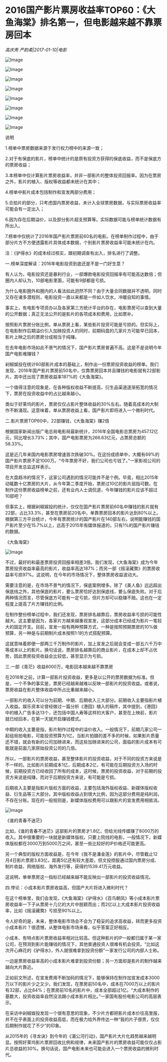 # 2016国产影片票房收益率TOP60：《大鱼海棠》排名第一，但电影越来越不靠票房回本

*高庆秀  严韵柔|2017-01-10|电影*

![Image](https://mmbiz.qlogo.cn/mmbiz_jpg/89KlkjcF9iakibSVT86EbAVO4Pcr6tEc2R9Kvz2B1unFEd3cRjGwgunsNNAMRpsMeAXOaWiazpk2mLptPmu3R30wg/0?wx_fmt=jpeg)

![Image](https://mmbiz.qlogo.cn/mmbiz_jpg/89KlkjcF9iakibSVT86EbAVO4Pcr6tEc2RaZH9wNFBiccOiadblEqviaCNV6E4LtwHDjzL9mo6uDibqgTQibvVV3JPlUw/0?wx_fmt=jpeg)

![Image](https://mmbiz.qlogo.cn/mmbiz_jpg/89KlkjcF9iakibSVT86EbAVO4Pcr6tEc2RWkZ0SiaArFeg6PbdNxUClQp1CRET2ZxoX4z6icjtm2fIqgalTgwbvASw/0?wx_fmt=jpeg)

![Image](https://mmbiz.qlogo.cn/mmbiz_jpg/89KlkjcF9iakibSVT86EbAVO4Pcr6tEc2Riaia4zMebpBqtJCQ7D69bYdnnSa6tv1IziakUP0PzQfgK8Y42oErOHnVg/0?wx_fmt=jpeg)

![Image](https://mmbiz.qlogo.cn/mmbiz_jpg/89KlkjcF9iakibSVT86EbAVO4Pcr6tEc2RI9bleWKStcEiaBCM6XXP5UV6Cw4jcuhvUeIqtxgyichMfacWrCOO6ylg/0?wx_fmt=jpeg)

![Image](https://mmbiz.qlogo.cn/mmbiz_jpg/89KlkjcF9iakibSVT86EbAVO4Pcr6tEc2RRj0CTu8ZNWmJiaIr1EtbCMhU0f5icEJyOriaU5r62hA02EGFvzknRVVOw/0?wx_fmt=jpeg)

![Image](https://mmbiz.qlogo.cn/mmbiz_jpg/89KlkjcF9iakibSVT86EbAVO4Pcr6tEc2RIIe1EUhuicv95WIoOMeqJc87MLEnibVLZiasmdlD8fHnL7h6WvFoEJ5uw/0?wx_fmt=jpeg)

![Image](https://mmbiz.qlogo.cn/mmbiz_jpg/89KlkjcF9iakibSVT86EbAVO4Pcr6tEc2RmY8kypp1T9vNMBet28DAJsvbPJoFsG8icRA66mAYjxVzY5c7G7APtibw/0?wx_fmt=jpeg)

说明

1.榜单中票房数据来源于发行权力榜中的来源一致；

2.对于有保底的影片，榜单中统计的是原有投资方获得的保底收益，而不是保底方的票房收益；

3.本榜单中仅计算影片票房收益率，并非一部影片的整体投资回报率。因为在票房之外，影片的植入、版权等收益都未统计在其中；

4.榜单中影片成本包括制作和宣发两部分费用；

5.合拍片的部分，只考虑国内票房收益，未计入全球票房数据，与实际票房收益率可能会有一定出入；

6.因为存在后期溢价，以及部分影片超支预算等。实际数据可能与榜单统计数据有所出入。

7.榜单中仅统计了2016年国产影片票房前60名的电影。在榜单制作过程中，由于部分片方不方便透露影片具体成本数据，个别影片票房收益率可能未统计在内。

注：《驴得水》的成本经过核实，跟初期调查有出入，排名进行了调整。

一.榜单深度解读：2016年电影投资到底还是不是一门好生意？

有人认为，电影投资还是暴利行业，一部爆款电影投资回报率有可能高达数倍；但圈内人却认为，10部电影里面，可能有9部都是亏损。

为什么电影圈外和圈内的人看法如此迥然不同？由于大量合同数据并不透明，同时又存在诸多潜规则，电影投资一直以来都是一件如人饮水，冷暖自知的事情。

事实上，有电影专项资办以及各家第三方统计平台的存在，电影票房可以查到大量的公开数据；真正无法公开的是影片的各项成本和费用，比如票补。

按照影片票房分账比例，单从票房上看，某些影片投资可能是亏损的。但实际上，在电影制作后期溢价引入加磅投资人的同时，前期码盘的几家片方可能早已回本，影片上映之后的票房分成相当于纯赚。

在去年电影市场如此不景气的情况下，国产影片票房普遍不高。这是不是说明今年国产电影难赚钱？

剁椒娱投在统计60部影片成本的基础上，制作出一份票房投资收益的榜单。我们发现，2016年国产影片票房前50名中，仅靠票房回本并且赚钱的电影就有22部影片。其中还出现了票房收益率187%的《大鱼海棠》。

一个值得注意的现象是，在各种版权收益不断提高，衍生品渠道逐渐拓宽的情况下，票房在投资收益中的占比越来越小。

类似于好莱坞的影片，票房仅仅占影片整体收益的30%左右。随着高成本的大制作不断涌现。这意味着，单从票房收益上看，国产影片即将进入一个微利时代。

二.影片票房TOP60中，22部赚钱，《大鱼海棠》赚2倍

根据国家新闻出版广电总局电影局最新统计，2016年全国电影总票房为457.12亿元，同比增长3.73%；其中，国产电影票房为266.63亿元，占票房总额的58.33%。

这是近几年来国内电影票房增速首次跌破30%。在这份成绩单中，大概有69%的国产影片票房不足1000万。“今年票房不好，我们公司也亏钱了。”一家影视公司的项目开发总监这样表示。

在大盘趋冷的情况下，这家公司遇到的情况可能并不是个例。毕竟，相比2015年动辄数十亿票房的大片，从今年第二季度开始，票房过10亿的影片屈指可数。在制作这份票房收益榜单之前，还有业内人士调侃道，今年赚钱的影片应该不超过10部吧？

但事实上，根据剁椒娱投的统计，仅仅在国产影片票房前60名中赚钱的影片就有22部，占比33.3%，甚至在票房前20名中，单靠票房回本的影片达到80%以上。根据第三方平台统计，今年有票房统计的国产影片在140部左右，说明能赚钱的国产影片至少在15.7%以上，远高于2015年有媒体报道的，只有1%的国产影片赚钱的数据。

《大鱼海棠》

![Image](https://mmbiz.qlogo.cn/mmbiz_jpg/89KlkjcF9iakibSVT86EbAVO4Pcr6tEc2RqkbhicMj4b3sqPeFVvUJqx7gyWQvkx7hrCcbKenVkwicWYjFQk27GJ7A/0?wx_fmt=jpeg)

不过，最好的和最差票房投资回报率相差3倍。我们发现，《大鱼海棠》成为今年票房投资收益率最高的影片，收益率高达187%；而另一部《摇滚藏獒》的票房收益率亏损97%。这说明，在今年的市场情况下，整体票房收益波动大。

需要注意的是，在市场不景气的情况下，保底案例增多。除了《美人鱼》远远超出保底线之外，其他保底的影片，要么票房恰好达到保底线，要么保底失败。对于后两种情况而言，尽管保底方可能有一定亏损，但片方却可以稳赚不赔。这也在一定程度上提高了片方赚钱的比例。

在制作整份榜单过程中，我们还发现，票房排名越靠后，票房收益率亏损的可能性越大。这主要是因为，各家片方越来越重视宣发，这部分成本已经成为影片一笔较大的固定开支。目前，宣发一般有两种预算方式，一种是按照预期票房的10%做预算，另一种是与前期制片成本按照1:1的方式搭配预算。

这就意味着即便一部两三千万制作的影片，加上宣发之后就会变成一部五六千万中等成本以上的影片。换句话说，票房排名越靠后的商业影片，在成本上却不占优势，因此票房投资收益会比较低，甚至显示为亏损。

三.一部《青茫》收益8000万，电影回本越来越不靠票房

在2016年之前，计算一部影片投资收益，更多是以公开的票房数据为标准。但是，一个不争的事实是，票房已经越来越难以反映一部影片的投资收益。或者说，票房收益在影片整体收益中所占比重越来越小。

一部影片的收入可以分为前期、中期、后期收入三大部分。前期收入主要指影片植入收益。娱乐资本论曾经做过一篇分析《港囧》植入的稿件，其中提到，《港囧》中的植入广告多达13个，还包括中国人寿等这样的大客户，甚至在上映前，影片就已经回本，在第一天就开启赚钱模式。

中期的收入主要是指，影片制作过程中的溢价收入。一般情况下，前期几家公司一起组局拍电影，可能投资预算为1亿，当影片拍摄的差不多的时候，如果影片质量还不错，就会有新的公司加磅进来，而这些加磅进来的公司，面临的影片成本有可能就是前面几家原始投资公司的几倍。

所以，一部影片的票房收益，甚至整体影片的投资收益，对于不同的投资方来说是不一样的。比如影片前期成本1亿，后期成本2亿，有可能在后期投资方入场的时候，前期投资方已经收回了所有的成本，这时候，票房的投资收益，对于前期的投资方来说是纯赚，而对于后期投资方来说，有可能是亏损。

后期收入主要是指影片版权方面的收益，主要包括海外版权收益、新媒体版权收益、衍生品等三大部分。其中版权收益占到很大比例，因为这部分费用是纯利润，不存在分账。现在的一般规则是，新媒体版权费用可以跟影片的宣发费用相抵消。

![Image](https://mmbiz.qlogo.cn/mmbiz_jpg/89KlkjcF9iakibSVT86EbAVO4Pcr6tEc2RgnNk5SzRcXh8zkWWvnpOzmhMMfYiaibDg56dJhrjno8jRhlLHmVfDHew/0?wx_fmt=jpeg)

《谁的青春不迷茫》

比如，《谁的青春不迷茫》这部影片的票房才1.8亿，但给光线传媒赚了8000万的收入。其中很重要的一块就是新媒体版权。只要上院线的电影，一般情况下，新媒体版权都在3000万到5000万之间，甚至一些比较好的IP价格还可能更高。

另一个典型的版权方面收益是，在今年《我不是潘金莲》的影片中，尽管截止12月4日影片票房3.83亿，距离5亿还有较大差距，但文投控股通过国内票房分成、制片收益、网络版权、海外发行等，获得约1539.41万元收益。

这说明，单单票房这一指标已经越来越不能反映出一部影片的投资收益情况。

四.悖论：小成本影片票房收益高，但国产大片将进入微利时代？

在这个榜单里，我们会发现，《大鱼海棠》《驴得水》《百鸟朝凤》等小成本影片票房收益率一下子从票房十几亿的大片中脱颖而出；而2亿以上大成本影片投资收益率，比如《摇滚藏獒》亏损至90%以上。

令人好奇的是，未来，整体电影市场会不会为了稳妥的追求高收益，转而更多投资小成本影片？很遗憾，从整体电影市场来看，似乎答案正好相反。

小成本、有特点影片票房收益率相对比较高。但这种影片的IP一般都归属于某一家公司，在预测到影片能赚钱的情况下，其他普通投资人很难有机会投资。“比如这次开心麻花的《驴得水》，外人就很难拿到投资份额”一家发行公司的内部人士称。

一边是票房收益率高的小成本影片难拿到投资份额；另一方面却是影片的制作越来越向大片靠近。

正如前文所述，在宣发费用不断加码的情况下，能够保持在制作加宣发成本3000万以下的影片少之又少。我们发现，在票房前50名中，成本在7000万以上的影片有32部，占比64%；在票房前10名的影片中，成本全部超过1亿。“大成本制作的基数大，投资收益率自然没法跟小成本影片相比。”一家国有股份电影公司的高层表示。

在采访中剁椒娱投发现一个很有意思的现象，不少片方都把影片成本价往高里报，并不在乎表面上的投资收益高低，而在极力给外界传达一种“我的片子很贵，仅仅后期制作就花了不少”的印象。

从2015年的《寻龙诀》到今年的《湄公河行动》，国产影片大片化趋势越来越明显。按照好莱坞影片票房回收比例和规律，未来国产影片的票房收益可能仅仅占影片总收益的30%。换句话说，国产电影未来也可能会进入一个票房收益的微利时代。


